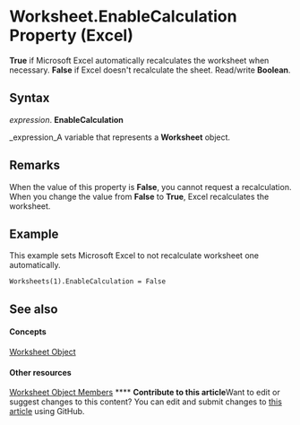 
# Worksheet.EnableCalculation Property (Excel)

 **True** if Microsoft Excel automatically recalculates the worksheet when necessary. **False** if Excel doesn't recalculate the sheet. Read/write **Boolean**.


## Syntax

 _expression_. **EnableCalculation**

 _expression_A variable that represents a  **Worksheet** object.


## Remarks

When the value of this property is  **False**, you cannot request a recalculation. When you change the value from  **False** to **True**, Excel recalculates the worksheet.


## Example

This example sets Microsoft Excel to not recalculate worksheet one automatically.


```
Worksheets(1).EnableCalculation = False
```


## See also


#### Concepts


 [Worksheet Object](182b705e-854a-81cc-a4b0-59b942de55ae.md)
#### Other resources


 [Worksheet Object Members](f8c1afea-1a1c-f5e4-37e3-52c434c8c157.md)
****   **Contribute to this article**Want to edit or suggest changes to this content? You can edit and submit changes to  [this article](https://github.com/jhershey00/VBA_Excel_Test/OpenXMLCon/articles/fc70ae97-b56b-3b57-6f7b-8438b78c424d.md) using GitHub.

